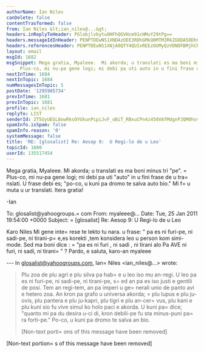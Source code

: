 ```yaml
---
authorName: Ian Niles
canDelete: false
contentTrasformed: false
from: Ian Niles &lt;ian_niles@...&gt;
headers.inReplyToHeader: PGlobjlvbytuOHFhQGVHcm91cHMuY29tPg==
headers.messageIdInHeader: PENPTDEwNS1XNDAzOEE3RDhGMkQ0MTM3RkZGODA5ODhCRkMwQHBoeC5nYmw+
headers.referencesHeader: PENPTDEwNS1XNjA0QTY4QUIxREEzOUMyQzVDNDFBMjhCRkQwQHBoeC5nYmw+LDxpaG45b28rbjhxYUBlR3JvdXBzLmNvbT4=
layout: email
msgId: 1682
msgSnippet: Mega gratia, Myaleee.  Mi akorda; u translati es ma boni minus tri pe
  .  Plus-co, mi nu-pa gene logi; mi debi pa uti auto in u fini frase de u translati.  U
nextInTime: 1684
nextInTopic: 1684
numMessagesInTopic: 5
postDate: '1295985734'
prevInTime: 1681
prevInTopic: 1681
profile: ian_niles
replyTo: LIST
senderId: 2T5UyUEGL8owRksOYUkunPcpiJvF_oBiT_RBxuCPn4z450VAfMdgnPJQM0huvrP5GmxOYJNrTqdNU88gLNYoDUd3d8a5izCH
spamInfo.isSpam: false
spamInfo.reason: '0'
systemMessage: false
title: 'RE: [glosalist] Re: Aesop 9:  U Regi-lo de u Leo'
topicId: 1680
userId: 135517454
---
```



Mega gratia, Myaleee.  Mi akorda; u translati es ma boni minus tri "pe".  =
Plus-co, mi nu-pa gene logi; mi debi pa uti "auto" in u fini frase de u tra=
nslati.  U frase debi es; "po-co, u kuni pa dromo te salva auto bio."  Mi f=
u muta u ur translati.  Itera gratia!
 
-Ian
 


To: glosalist@yahoogroups.=
com
From: myaleee@...
Date: Tue, 25 Jan 2011 19:54:00 +0000
Subject: =
[glosalist] Re: Aesop 9: U Regi-lo de u Leo


  



Karo Niles
Mi gene inte=
rese te lekto tu nara.
u frase: " pa es ni furi-pe, ni sadi-pe, ni tirani-p=
e,es korekti ,tem konsidera leo u person kom simi-mode. Sed ma boni dice : =
"pa es ni furi , ni sadi , ni tirani alo Pa AVE ni furi, ni sadi, ni tirani=
" ?
Pardo, e saluta, karo-an
myaleee

--- In glosalist@yahoogroups.com, Ian=
 Niles <ian_niles@...> wrote:
>
> 
> Plu zoa de plu agri e plu silva pa hab=
e u leo iso mu an-regi. U leo pa es ni furi-pe, ni sadi-pe, ni tirani-pe, s=
ed an pa es iso justi e gentili de posi. Tem an regi-tem, an pa imperi u ge=
nerali unio de panto avi e hetero zoa. An kron pa grafo u universa akorda; =
plu lupus e plu ju-ovis, plu pantera e plu ju-kapri, plu tigri e plu an-cer=
vus, plu kani e plu kuni sio fu vive simul ko holo paci e akorda. U kuni pa=
 dice; "quanto mi pa du desira u-ci di, kron debili-pe fu sta minus-puni pa=
ra forti-pe." Po-co, u kuni pa dromo te salva an bio. 
> 
> [Non-text porti=
ons of this message have been removed]
>



 		 	   		  

[Non-text portion=
s of this message have been removed]


